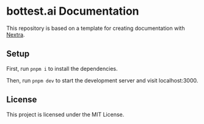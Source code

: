 # bottest.ai Documentation

This repository is based on a template for creating documentation with [Nextra](https://nextra.site).

## Setup

First, run `pnpm i` to install the dependencies.

Then, run `pnpm dev` to start the development server and visit localhost:3000.

## License

This project is licensed under the MIT License.
